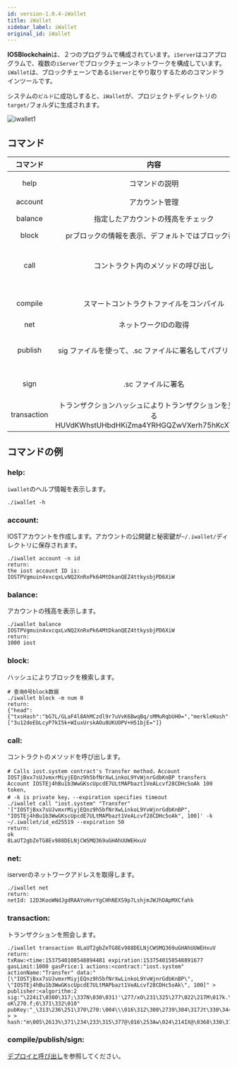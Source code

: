 ```yaml
---
id: version-1.0.4-iWallet
title: iWallet
sidebar_label: iWallet
original_id: iWallet
---
```


**IOSBlockchain**は、２つのプログラムで構成されています。`iServer`はコアプログラムで、複数の`iServer`でブロックチェーンネットワークを構成しています。`iWallet`は、ブロックチェーンである`iServer`とやり取りするためのコマンドラインツールです。

システムの`ビルド`に成功しすると、`iWallet`が、プロジェクトディレクトリの`target/`フォルダに生成されます。

![iwallet1](assets/4-running-iost-node/iWallet/iwallet.png)

## コマンド

|コマンド      |内容                                |説明
|:-----------:|:--------------------------------------:|:--------------------------------------------|
|help         |コマンドの説明                 |  iwallet -h でさらに説明が表示されます
|account      |アカウント管理                 |  ./iwallet account -n id
|balance      |指定したアカウントの残高をチェック       |  ./iwallet balance ~/.iwallet/id_ed25519.pub
|block        |prブロックの情報を表示、デフォルトではブロック番号   |  
|call         |コントラクト内のメソッドの呼び出し           |  ./iwallet call "iost.system" "Transfer" '["fromID", "toID", 100]' -k SecKeyPath --expiration 50
|compile      |スマートコントラクトファイルをコンパイル|  ./iwallet compile -e 3600 -l 100000 -p 1 ./test.js ./test.js.abi
|net          |ネットワークIDの取得                         |  ./iwallet net
|publish      |sig ファイルを使って、.sc ファイルに署名してパブリッシュ        |./iwallet publish -k ~/.iwallet/id_ed25519 ./dashen.sc ./dashen.sig0 ./dashen.sig1
|sign         |.sc ファイルに署名                         |  ./iwallet sign -k ~/.iwallet/id_ed25519 ./test.sc
|transaction  |トランザクションハッシュによりトランザクションを見つけるHUVdKWhstUHbdHKiZma4YRHGQZwVXerh75hKcXTdu39t

## コマンドの例

### help:

`iwallet`のヘルプ情報を表示します。

```
./iwallet -h
```

### account:

IOSTアカウントを作成します。アカウントの公開鍵と秘密鍵が`~/.iwallet/`ディレクトリに保存されます。

```
./iwallet account -n id
return:
the iost account ID is:
IOSTPVgmuin4vxcqxLvNQ2XnRxPk64MtDkanQEZ4ttkysbjPD6XiW
```

### balance:

アカウントの残高を表示します。

```
./iwallet balance IOSTPVgmuin4vxcqxLvNQ2XnRxPk64MtDkanQEZ4ttkysbjPD6XiW
return:
1000 iost
```

### block:

ハッシュによりブロックを検索します。

```
# 查询0号block数据
./iwallet block -m num 0
return:
{"head":{"txsHash":"bG7L/GLaF4l8AhMCzdl9r7uVvK6BwqBq/sMMuRqbUH0=","merkleHash":"cv7EfVzjHCzieYStfEm61Ew4zbNFYN80i/6J8Ijhbos=","witness":"IOST2FpDWNFqH9VuA8GbbVAwQcyYGHZxFeiTwSyaeyXnV84yJZAG7A"},"hash":"9NzDz2iueLZ4e8YDotIieJRZrlTMddbjaJAvSV23TFU=","txhash":["3u12deEbLcyP7kI5k+WIuxUrskAOu8UKUOPV+H51bjE="]}
```

### call:

コントラクトのメソッドを呼び出します。

```
# Calls iost.system contract's Transfer method，Account IOSTjBxx7sUJvmxrMiyjEQnz9h5bfNrXwLinkoL9YvWjnrGdbKnBP transfers Account IOSTEj4hBu1b3WwGKscUpcdE7ULtMAPbazt1VeALcvf28CDHc5oAk 100 token,
# -k is private key，--expiration specifies timeout
./iwallet call "iost.system" "Transfer" '["IOSTjBxx7sUJvmxrMiyjEQnz9h5bfNrXwLinkoL9YvWjnrGdbKnBP", "IOSTEj4hBu1b3WwGKscUpcdE7ULtMAPbazt1VeALcvf28CDHc5oAk", 100]' -k ~/.iwallet/id_ed25519 --expiration 50
return:
ok
8LaUT2gbZeTG8Ev988DELNjCWSMQ369uGHAhUUWEHxuV
```

### net:

iserverのネットワークアドレスを取得します。

```
./iwallet net
return:
netId: 12D3KooWNdJgdRAAYoHvrYgCHhNEXS9p7LshjmJWJhDApMXCfahk

```

### transaction:

トランザクションを照会します。

```
./iwallet transaction 8LaUT2gbZeTG8Ev988DELNjCWSMQ369uGHAhUUWEHxuV
return:
txRaw:<time:1537540108548894481 expiration:1537540158548891677 gasLimit:1000 gasPrice:1 actions:<contract:"iost.system" actionName:"Transfer" data:"[\"IOSTjBxx7sUJvmxrMiyjEQnz9h5bfNrXwLinkoL9YvWjnrGdbKnBP\", \"IOSTEj4hBu1b3WwGKscUpcdE7ULtMAPbazt1VeALcvf28CDHc5oAk\", 100]" > publisher:<algorithm:2 sig:"\224iI\0300\317;\337N\030\031)'\277/xO\231\325\277\022\217M\017k.\260\205+*$\235\017}\353\007\206\352\367N(\203\343\333\017\374\361\230\313,\231\313* oK\270.f;6\371\332\010" pubKey:"_\313\236\251\370\270:\004\\\016\312\300\2739\304\317Jt\330\344P\347s\2413!\3725\3126\246\247" > > hash:"m\005\2613%\371\234\233\315\377@\016\253Aw\024\214IX@\0368\330\370T\241\267\342\256\252\354P"

```

### compile/publish/sign:

[デプロイと呼び出し](3-smart-contract/Deployment-and-invocation.md)を参照してください。
